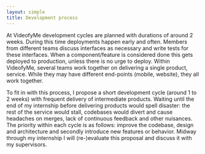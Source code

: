 ```yaml
---
layout: simple
title: Development process
---
```


At VideofyMe development cycles are planned with durations of around 2 weeks. During this time deployments happen early and often. Members from different teams discuss interfaces as necessary and write tests for these interfaces. When a component/feature is considered done this gets deployed to production, unless there is no urge to deploy. Within VideofyMe, several teams work together on delivering a single product, service. While they may have different end-points (mobile, website), they all work together.

To fit in with this process, I propose a short development cycle (around 1 to 2 weeks) with frequent delivery of intermediate products. Waiting until the end of my internship before delivering products would spell disaster: the rest of the service would stall, codebases would divert and cause headaches on merges, lack of continuous feedback and other nuisances.  
The priority within each cycle is as follows: improve the codebase, design and architecture and secondly introduce new features or behavior. Midway through my internship I will (re-)evaluate this proposal and discuss it with my supervisors.
